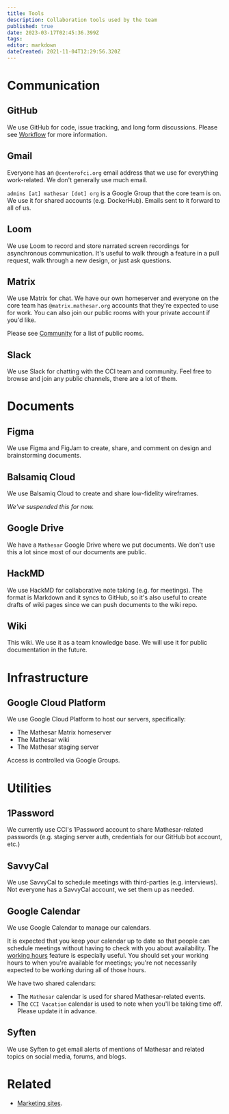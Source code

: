```yaml
---
title: Tools
description: Collaboration tools used by the team
published: true
date: 2023-03-17T02:45:36.399Z
tags: 
editor: markdown
dateCreated: 2021-11-04T12:29:56.320Z
---
```


# Communication

## GitHub
We use GitHub for code, issue tracking, and long form discussions. Please see [Workflow](/team/guide/workflow) for more information.

## Gmail
Everyone has an `@centerofci.org` email address that we use for everything work-related. We don't generally use much email.

`admins [at] mathesar [dot] org` is a Google Group that the core team is on. We use it for shared accounts (e.g. DockerHub). Emails sent to it forward to all of us.

## Loom
We use Loom to record and store narrated screen recordings for asynchronous communication. It's useful to walk through a feature in a pull request, walk through a new design, or just ask questions.

## Matrix
We use Matrix for chat. We have our own homeserver and everyone on the core team has `@matrix.mathesar.org` accounts that they're expected to use for work. You can also join our public rooms with your private account if you'd like.

Please see [Community](/community) for a list of public rooms.

## Slack
We use Slack for chatting with the CCI team and community. Feel free to browse and join any public channels, there are a lot of them.

# Documents
## Figma
We use Figma and FigJam to create, share, and comment on design and brainstorming documents.

## Balsamiq Cloud
We use Balsamiq Cloud to create and share low-fidelity wireframes.

*We've suspended this for now.*

## Google Drive
We have a `Mathesar` Google Drive where we put documents. We don't use this a lot since most of our documents are public.

## HackMD
We use HackMD for collaborative note taking (e.g. for meetings). The format is Markdown and it syncs to GitHub, so it's also useful to create drafts of wiki pages since we can push documents to the wiki repo.

## Wiki
This wiki. We use it as a team knowledge base. We will use it for public documentation in the future.

# Infrastructure

## Google Cloud Platform
We use Google Cloud Platform to host our servers, specifically:
- The Mathesar Matrix homeserver
- The Mathesar wiki
- The Mathesar staging server

Access is controlled via Google Groups.

# Utilities

## 1Password
We currently use CCI's 1Password account to share Mathesar-related passwords (e.g. staging server auth, credentials for our GitHub bot account, etc.)

## SavvyCal
We use SavvyCal to schedule meetings with third-parties (e.g. interviews). Not everyone has a SavvyCal account, we set them up as needed.

## Google Calendar
We use Google Calendar to manage our calendars. 

It is expected that you keep your calendar up to date so that people can schedule meetings without having to check with you about availability. The [working hours](https://support.google.com/a/users/answer/9308669?hl=en) feature is especially useful. You should set your working hours to when you're available for meetings; you're not necessarily expected to be working during all of those hours.

We have two shared calendars:
- The `Mathesar` calendar is used for shared Mathesar-related events.
- The `CCI Vacation` calendar is used to note when you'll be taking time off. Please update it in advance.

## Syften
We use Syften to get email alerts of mentions of Mathesar and related topics on social media, forums, and blogs. 

# Related
- [Marketing sites](/en/marketing/sites).